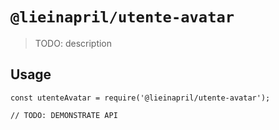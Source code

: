 # `@lieinapril/utente-avatar`

> TODO: description

## Usage

```
const utenteAvatar = require('@lieinapril/utente-avatar');

// TODO: DEMONSTRATE API
```
